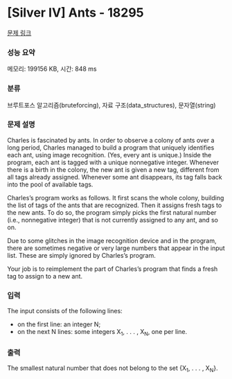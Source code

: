 # [Silver IV] Ants - 18295 

[문제 링크](https://www.acmicpc.net/problem/18295) 

### 성능 요약

메모리: 199156 KB, 시간: 848 ms

### 분류

브루트포스 알고리즘(bruteforcing), 자료 구조(data_structures), 문자열(string)

### 문제 설명

<p>Charles is fascinated by ants. In order to observe a colony of ants over a long period, Charles managed to build a program that uniquely identifies each ant, using image recognition. (Yes, every ant is unique.) Inside the program, each ant is tagged with a unique nonnegative integer. Whenever there is a birth in the colony, the new ant is given a new tag, different from all tags already assigned. Whenever some ant disappears, its tag falls back into the pool of available tags.</p>

<p>Charles’s program works as follows. It first scans the whole colony, building the list of tags of the ants that are recognized. Then it assigns fresh tags to the new ants. To do so, the program simply picks the first natural number (i.e., nonnegative integer) that is not currently assigned to any ant, and so on.</p>

<p>Due to some glitches in the image recognition device and in the program, there are sometimes negative or very large numbers that appear in the input list. These are simply ignored by Charles’s program.</p>

<p>Your job is to reimplement the part of Charles’s program that finds a fresh tag to assign to a new ant.</p>

### 입력 

 <p>The input consists of the following lines:</p>

<ul>
	<li>on the first line: an integer N;</li>
	<li>on the next N lines: some integers X<sub>1</sub>, . . . , X<sub>N</sub>, one per line.</li>
</ul>

### 출력 

 <p>The smallest natural number that does not belong to the set {X<sub>1</sub>, . . . , X<sub>N</sub>}.</p>

